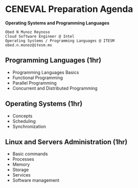 CENEVAL Preparation Agenda
==========================

**Operating Systems and Programming Languages**

```
Obed N Munoz Reynoso
Cloud Software Engineer @ Intel
Operating Systems / Programming Languages @ ITESM
obed.n.munoz@itesm.mx
```

Programming Languages (1hr)
---------------------------
- Programming Languages Basics
- Functional Programming
- Parallel Programming
- Concurrent and Distributed Programming

Operating Systems (1hr)
-----------------------
- Concepts
- Scheduling
- Synchronization

Linux and Servers Administration (1hr)
--------------------------------------
- Basic commands
- Processes
- Memory
- Storage
- Services
- Software management